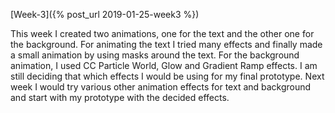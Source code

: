 [Week-3]({% post_url 2019-01-25-week3 %})

This week I created two animations, one for the text and the other one for the background. For animating the text I tried many effects and finally made a small animation by using masks around the text. For the background animation, I used CC Particle World, Glow and Gradient Ramp effects. I am still deciding that which effects I would be using for my final prototype.
Next week I would try various other animation effects for text and background and start with my prototype with the decided effects.



